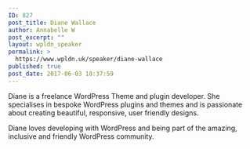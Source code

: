 ```yaml
---
ID: 827
post_title: Diane Wallace
author: Annabelle W
post_excerpt: ""
layout: wpldn_speaker
permalink: >
  https://www.wpldn.uk/speaker/diane-wallace
published: true
post_date: 2017-06-03 18:37:59
---
```

Diane is a freelance WordPress Theme and plugin developer. She specialises in bespoke WordPress plugins and themes and is passionate about creating beautiful, responsive, user friendly designs.

Diane loves developing with WordPress and being part of the amazing, inclusive and friendly WordPress community.